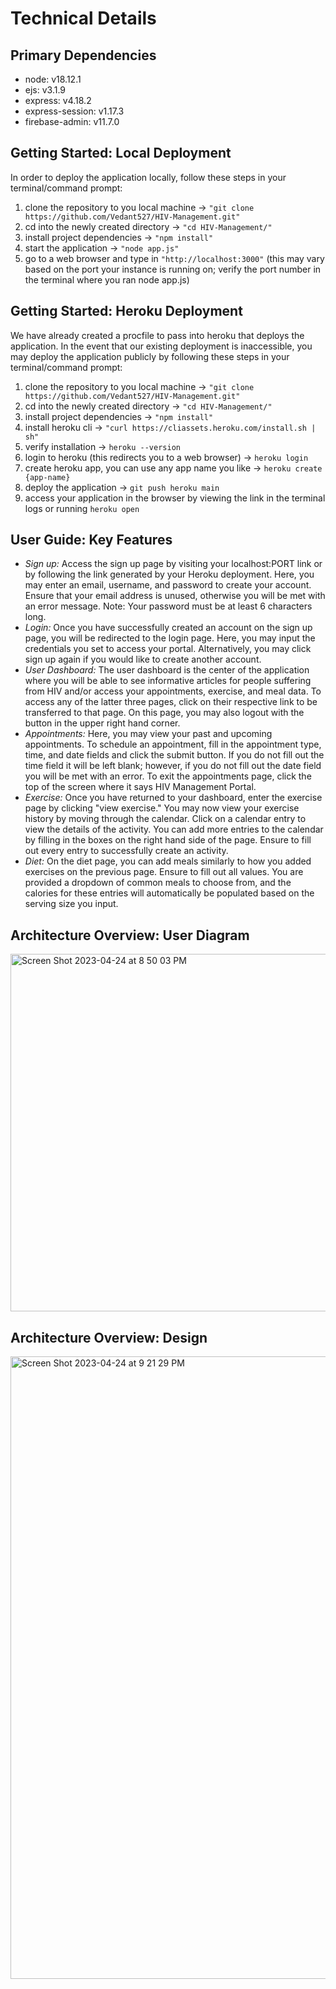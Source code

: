 # Technical Details

## Primary Dependencies

 - node: v18.12.1
 - ejs: v3.1.9
 - express: v4.18.2
 - express-session: v1.17.3
 - firebase-admin: v11.7.0

## Getting Started: Local Deployment

In order to deploy the application locally, follow these steps in your terminal/command prompt:

 1. clone the repository to you local machine -> `"git clone https://github.com/Vedant527/HIV-Management.git"`
 2. cd into the newly created directory -> `"cd HIV-Management/"`
 3. install project dependencies -> `"npm install"`
 4. start the application -> `"node app.js"`
 5. go to a web browser and type in `"http://localhost:3000"` (this may vary based on the port your instance is running on; verify the port number in the terminal where you ran node app.js)

## Getting Started: Heroku Deployment

We have already created a procfile to pass into heroku that deploys the application. In the event that our existing deployment is inaccessible, you may deploy the application publicly by following these steps in your terminal/command prompt:


 1. clone the repository to you local machine -> `"git clone https://github.com/Vedant527/HIV-Management.git"`
 2. cd into the newly created directory -> `"cd HIV-Management/"`
 3. install project dependencies -> `"npm install"`
 4. install heroku cli -> `"curl https://cliassets.heroku.com/install.sh | sh"`
 5. verify installation -> `heroku --version`
 6. login to heroku (this redirects you to a web browser) -> `heroku login`
 7. create heroku app, you can use any app name you like -> `heroku create {app-name}`
 8. deploy the application -> `git push heroku main`
 9. access your application in the browser by viewing the link in the terminal logs or running `heroku open`

## User Guide: Key Features

 - *Sign up:* Access the sign up page by visiting your localhost:PORT link or by following the link generated by your Heroku deployment. Here, you may enter an email, username, and password to create your account. Ensure that your email address is unused, otherwise you will be met with an error message. Note: Your password must be at least 6 characters long.
 - *Login:* Once you have successfully created an account on the sign up page, you will be redirected to the login page. Here, you may input the credentials you set to access your portal. Alternatively, you may click sign up again if you would like to create another account.
 - *User Dashboard:* The user dashboard is the center of the application where you will be able to see informative articles for people suffering from HIV and/or access your appointments, exercise, and meal data. To access any of the latter three pages, click on their respective link to be transferred to that page. On this page, you may also logout with the button in the upper right hand corner.
 - *Appointments:* Here, you may view your past and upcoming appointments. To schedule an appointment, fill in the appointment type, time, and date fields and click the submit button. If you do not fill out the time field it will be left blank; however, if you do not fill out the date field you will be met with an error. To exit the appointments page, click the top of the screen where it says HIV Management Portal.
 - *Exercise:* Once you have returned to your dashboard, enter the exercise page by clicking "view exercise." You may now view your exercise history by moving through the calendar. Click on a calendar entry to view the details of the activity. You can add more entries to the calendar by filling in the boxes on the right hand side of the page. Ensure to fill out every entry to successfully create an activity.
 - *Diet:* On the diet page, you can add meals similarly to how you added exercises on the previous page. Ensure to fill out all values. You are provided a dropdown of common meals to choose from, and the calories for these entries will automatically be populated based on the serving size you input.

## Architecture Overview: User Diagram
<img width="572" alt="Screen Shot 2023-04-24 at 8 50 03 PM" src="https://user-images.githubusercontent.com/55326679/234148726-c186a1f3-126a-4677-9347-4241c1246569.png">

## Architecture Overview: Design
<img width="996" alt="Screen Shot 2023-04-24 at 9 21 29 PM" src="https://user-images.githubusercontent.com/55326679/234151669-c0fe7a1b-69df-4bfa-a509-f4b2122e851a.png">


